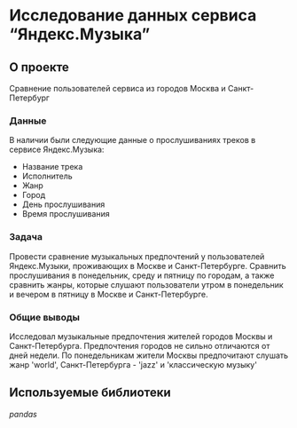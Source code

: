 # Исследование данных сервиса “Яндекс.Музыка” 

## О проекте 

Сравнение пользователей сервиса из городов Москва и Санкт-Петербург

### Данные

В наличии были следующие данные о прослушиваниях треков в сервисе Яндекс.Музыка:
- Название трека
- Исполнитель
- Жанр
- Город
- День прослушивания
- Время прослушивания

### Задача

Провести сравнение музыкальных предпочтений у пользователей Яндекс.Музыки, проживающих в Москве и Санкт-Петербурге.
Сравнить прослушивания в понедельник, среду и пятницу по городам, а также сравнить жанры, которые слушают пользователи 
утром в понедельник и вечером в пятницу в Москве и Санкт-Петербурге.  


### Общие выводы

Исследовал музыкальные предпочтения жителей городов Москвы и Санкт-Петербурга. Предпочтения городов не сильно отличаются
от дней недели. По понедельникам жители Москвы предпочитают слушать жанр 'world', Санкт-Петербурга - 'jazz' и 'классическую музыку'

## Используемые библиотеки
*pandas*



